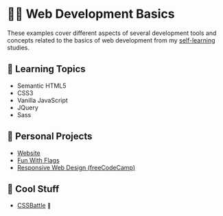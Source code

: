 # :man_technologist: Web Development Basics

These examples cover different aspects of several development tools and concepts related to the basics of web development from my [self-learning](https://github.com/DanielBrito/self-learning) studies.

## 📑 Learning Topics

- Semantic HTML5
- CSS3
- Vanilla JavaScript
- JQuery
- Sass

## 🚀 Personal Projects

- [Website](https://danielbrito.github.io/)
- [Fun With Flags](https://github.com/DanielBrito/fun-with-flags)
- [Responsive Web Design (freeCodeCamp)](https://codepen.io/collection/nkmzqa)

## 🎉 Cool Stuff

- [CSSBattle](https://cssbattle.dev/) <a href="https://cssbattle.dev/player/danielbrito" style="text-decoration: none; font-size: 12px" title="My profile">👤</a>
